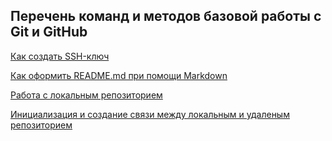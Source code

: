 Перечень команд и методов базовой работы с Git и GitHub
---

[Как создать SSH-ключ](https://github.com/vikolga/git_project/blob/main/generation_ssh.md)

[Как оформить README.md при помощи Markdown](https://github.com/vikolga/git_project/blob/main/markdown.md)

[Работа с локальным репозиторием](https://github.com/vikolga/git_project/blob/main/git_commands.md)

[Инициализация и создание связи между локальным и удаленым репозиторием](https://github.com/vikolga/git_project/blob/main/github_commands.md)
